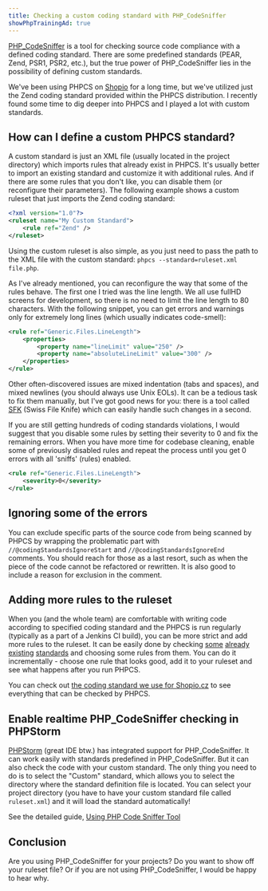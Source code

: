 ```yaml
---
title: Checking a custom coding standard with PHP_CodeSniffer
showPhpTrainingAd: true
---
```


[PHP_CodeSniffer](https://github.com/squizlabs/PHP_CodeSniffer) is a tool for checking source code compliance with a defined coding standard. There are some predefined standards (PEAR, Zend, PSR1, PSR2, etc.), but the true power of PHP_CodeSniffer lies in the possibility of defining custom standards.

We've been using PHPCS on [Shopio](https://www.shopio.cz/) for a long time, but we've utilized just the Zend coding standard provided within the PHPCS distribution.  I recently found some time to dig deeper into PHPCS and I played a lot with custom standards.

How can I define a custom PHPCS standard?
-----------------------------------------------------
A custom standard is just an XML file (usually located in the project directory) which imports rules that already exist in PHPCS. It's usually better to import an existing standard and customize it with additional rules. And if there are some rules that you don't like, you can disable them (or reconfigure their parameters). The following example shows a custom ruleset that just imports the Zend coding standard:
~~~xml
<?xml version="1.0"?>
<ruleset name="My Custom Standard">
    <rule ref="Zend" />
</ruleset>
~~~

Using the custom ruleset is also simple, as you just need to pass the path to the XML file with the custom standard: `phpcs --standard=ruleset.xml file.php`.

As I've already mentioned, you can reconfigure the way that some of the rules behave. The first one I tried was the line length. We all use fullHD screens for development, so there is no need to limit the line length to 80 characters. With the following snippet, you can get errors and warnings only for extremely long lines (which usually indicates code-smell):
~~~xml
<rule ref="Generic.Files.LineLength">
	<properties>
		<property name="lineLimit" value="250" />
		<property name="absoluteLineLimit" value="300" />
	</properties>
</rule>
~~~

Other often-discovered issues are mixed indentation (tabs and spaces), and mixed newlines (you should always use Unix EOLs). It can be a tedious task to fix them manually, but I've got good news for you: there is a tool called [SFK](https://sourceforge.net/projects/swissfileknife/) (Swiss File Knife) which can easily handle such changes in a second.

If you are still getting hundreds of coding standards violations, I would suggest that you disable some rules by setting their severity to 0 and fix the remaining errors. When you have more time for codebase cleaning, enable some of previously disabled rules and repeat the process until you get 0 errors with all 'sniffs' (rules) enabled.
~~~xml
<rule ref="Generic.Files.LineLength">
	<severity>0</severity>
</rule>
~~~

Ignoring some of the errors
---------------------------------
You can exclude specific parts of the source code from being scanned by PHPCS by wrapping the problematic part with `//@codingStandardsIgnoreStart` and `//@codingStandardsIgnoreEnd` comments.
You should reach for those as a last resort, such as when the piece of the code cannot be refactored or rewritten. It is also good to include a reason for exclusion in the comment.


Adding more rules to the ruleset
--------------------------------------------
When you (and the whole team) are comfortable with writing code according to specified coding standard and the PHPCS is run regularly (typically as a part of a Jenkins CI build), you can be more strict and add more rules to the ruleset. It can be easily done by checking [some](https://github.com/squizlabs/PHP_CodeSniffer/blob/master/CodeSniffer/Standards/PSR1/ruleset.xml) [already](https://github.com/squizlabs/PHP_CodeSniffer/blob/master/CodeSniffer/Standards/PSR2/ruleset.xml) [existing](https://github.com/squizlabs/PHP_CodeSniffer/blob/master/CodeSniffer/Standards/Squiz/ruleset.xml) [standards](https://github.com/squizlabs/PHP_CodeSniffer/tree/master/CodeSniffer/Standards) and choosing some rules from them. You can do it incrementally - choose one rule that looks good, add it to your ruleset and see what happens after you run PHPCS.

You can check out [the coding standard we use for Shopio.cz](https://gist.github.com/mhujer/1e93face4a9d13648c91) to see everything that can be checked by PHPCS.


Enable realtime PHP_CodeSniffer checking in PHPStorm
-------------------------------------------------
[PHPStorm](https://www.jetbrains.com/phpstorm/) (great IDE btw.) has integrated support for PHP_CodeSniffer. It can work easily with standards predefined in PHP_CodeSniffer. But it can also check the code with your custom standard. The only thing you need to do is to select the "Custom" standard, which allows you to select the directory where the standard definition file is located. You can select your project directory (you have to have your custom standard file called `ruleset.xml`) and it will load the standard automatically!

See the detailed guide, [Using PHP Code Sniffer Tool](https://www.jetbrains.com/phpstorm/webhelp/using-php-code-sniffer-tool.html)


Conclusion
--------------
Are you using PHP_CodeSniffer for your projects? Do you want to show off your ruleset file? Or if you are not using PHP_CodeSniffer, I would be happy to hear why.
